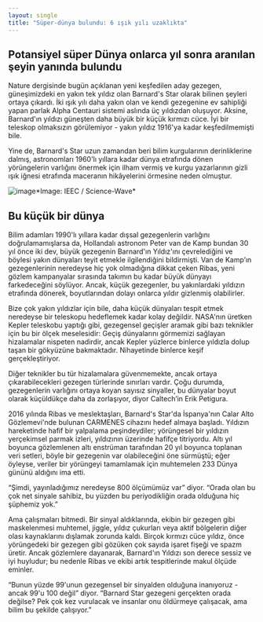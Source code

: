 ```yaml
---
layout: single
title: "Süper-dünya bulundu: 6 ışık yılı uzaklıkta"
---
```

Potansiyel süper Dünya onlarca yıl sonra aranılan şeyin yanında bulundu
-
Nature dergisinde bugün açıklanan yeni keşfedilen aday gezegen, güneşimizdeki en yakın tek yıldız olan Barnard's Star olarak bilinen şeyleri ortaya çıkardı. İki ışık yılı daha yakın olan ve kendi gezegenine ev sahipliği yapan parlak Alpha Centauri sistemi aslında üç yıldızdan oluşuyor. Aksine, Barnard'ın yıldızı güneşten daha büyük bir küçük kırmızı cüce. İyi bir teleskop olmaksızın görülemiyor - yakın yıldız 1916'ya kadar keşfedilmemişti bile.

Yine de, Barnard's Star uzun zamandan beri bilim kurgularının derinliklerine dalmış, astronomları 1960'lı yıllara kadar dünya etrafında dönen yörüngelerin varlığını önermek için ilham vermiş ve kurgu yazarlarının gizli ışık iğnesi etrafında maceranın hikâyelerini örmesine neden olmuştur.

![image](https://cdn.vox-cdn.com/thumbor/8QHD6h2HaUsNezdJOh7yYbwgYLE=/0x0:3256x1848/1200x0/filters:focal(0x0:3256x1848):no_upscale()/cdn.vox-cdn.com/uploads/chorus_asset/file/13442526/Image_Three.png)*Image: IEEC / Science-Wave*

Bu küçük bir dünya
-
Bilim adamları 1990'lı yıllara kadar dışsal gezegenlerin varlığını doğrulamamışlarsa da, Hollandalı astronom Peter van de Kamp bundan 30 yıl önce iki dev, büyük gezegenin Barnard'ın Yıldız'ını çevrelediğini ve böylesi yakın dünyaları teyit etmekle ilgilendiğini bildirmişti. Van de Kamp’ın gezegenlerinin neredeyse hiç yok olmadığına dikkat çeken Ribas, yeni gözlem kampanyalar sırasında takımın bu kadar büyük dünyayı farkedeceğini söylüyor. Ancak, küçük gezegenler, bu yakınlardaki yıldızın etrafında dönerek, boyutlarından dolayı onlarca yıldır gizlenmiş olabilirler.

Bize çok yakın yıldızlar için bile, daha küçük dünyaları tespit etmek neredeyse bir teleskopu hedeflemek kadar kolay değildir. NASA'nın üretken Kepler teleskobu yaptığı gibi, gezegensel geçişler aramak gibi bazı teknikler için bu bir ölçek meselesidir: Geçiş dünyalarını görmemizi sağlayan hizalamalar nispeten nadirdir, ancak Kepler yüzlerce binlerce yıldızla dolup taşan bir gökyüzüne bakmaktadır. Nihayetinde binlerce keşif gerçekleştiriyor.

Diğer teknikler bu tür hizalamalara güvenmemekte, ancak ortaya çıkarabilecekleri gezegen türlerinde sınırları vardır. Çoğu durumda, gezegenlerin varlığını ortaya koyan sayısız sinyaller, bu dünyalar boyut olarak küçüldükçe daha da zorlaşıyor, diyor Caltech’in Erik Petigura.

2016 yılında Ribas ve meslektaşları, Barnard's Star'da İspanya'nın Calar Alto Gözlemevi'nde bulunan CARMENES cihazını hedef almaya başladı. Yıldızın hareketinde hafif bir yalpalama peşindeydiler; yörüngesel bir yıldızın yerçekimsel parmak izleri, yıldızının üzerinde hafifçe titriyordu. Altı yıl boyunca gözlemlenen altı enstrüman tarafından 20 yıl boyunca toplanan veri setleri, böyle bir gezegenin var olabileceğini öne sürmüştü; eğer öyleyse, veriler bir yörüngeyi tamamlamak için muhtemelen 233 Dünya gününü aldığını ima etti.

“Şimdi, yayınladığımız neredeyse 800 ölçümümüz var” diyor. “Orada olan bu çok net sinyale sahibiz, bu yüzden bu periyodikliğin orada olduğuna hiç şüphemiz yok.”

Ama çalışmaları bitmedi. Bir sinyal aldıklarında, ekibin bir gezegen gibi maskelenmesi muhtemel, jiggle, yıldız çukurları veya aktif bölgelerin diğer olası kaynaklarını dışlamak zorunda kaldı. Birçok kırmızı cüce yıldız, önce yörüngedeki bir gezegen gibi gözüken çok sayıda işaret fişeği ve spazm üretir. Ancak gözlemlere dayanarak, Barnard'ın Yıldızı son derece sessiz ve iyi huyludur; bu nedenle Ribas ve ekibi artık tespitlerinde makul ölçüde eminler.

“Bunun yüzde 99'unun gezegensel bir sinyalden olduğuna inanıyoruz - ancak 99'u 100 değil” diyor. “Barnard Star gezegeni gerçekten orada değilse? Pek çok kez vurulacak ve insanlar onu öldürmeye çalışacak, ama bilim bu şekilde çalışıyor.”
